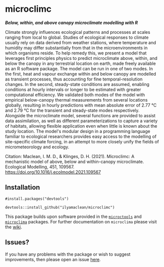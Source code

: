 # microclimc
**_Below, within, and above canopy microclimate modelling with R_** 

Climate strongly influences ecological patterns and processes at scales ranging from local to global. Studies of ecological responses to climate usually rely on data derived from weather stations, where temperature and humidity may differ substantially from that in the microenvironments in which organisms reside. To help remedy this, we present a model that leverages first principles physics to predict microclimate above, within, and below the canopy in any terrestrial location on earth, made freely available as an R software package. The model can be run in one of two modes. In the first, heat and vapour exchange within and below canopy are modelled as transient processes, thus accounting for fine temporal-resolution changes. In the second, steady-state conditions are assumed, enabling conditions at hourly intervals or longer to be estimated with greater computational efficiency. We validated both modes of the model with empirical below-canopy thermal measurements from several locations globally, resulting in hourly predictions with mean absolute error of 2.77 °C and 2.79 °C for the transient and steady-state modes respectively. Alongside the microclimate model, several functions are provided to assist data assimilation, as well as different parameterizations to capture a variety of habitats, allowing flexible application even when little is known about the study location. The model's modular design in a programming language familiar to ecological researchers provides easy access to the modelling of site-specific climate forcing, in an attempt to more closely unify the fields of micrometeorology and ecology.
    
Citation: Maclean, I. M. D., & Klinges, D. H. (2021). Microclimc: A mechanistic model of above, below and within-canopy microclimate. Ecological Modelling, 451, 109567. https://doi.org/10.1016/j.ecolmodel.2021.109567

## Installation

`#install.packages("devtools")`

`devtools::install_github("ilyamaclean/microclimc")`

This package builds upon software provided in the [`microctools`](https://github.com/ilyamaclean/microctools) and [`microclima`](https://github.com/ilyamaclean/microclima) packages. For further documentation on `microclima` please visit the [wiki](https://github.com/ilyamaclean/microclima/wiki).

## Issues?

If you have any problems with the package or wish to suggest improvements, then please open an issue [here](https://github.com/ilyamaclean/microclimc/issues).
